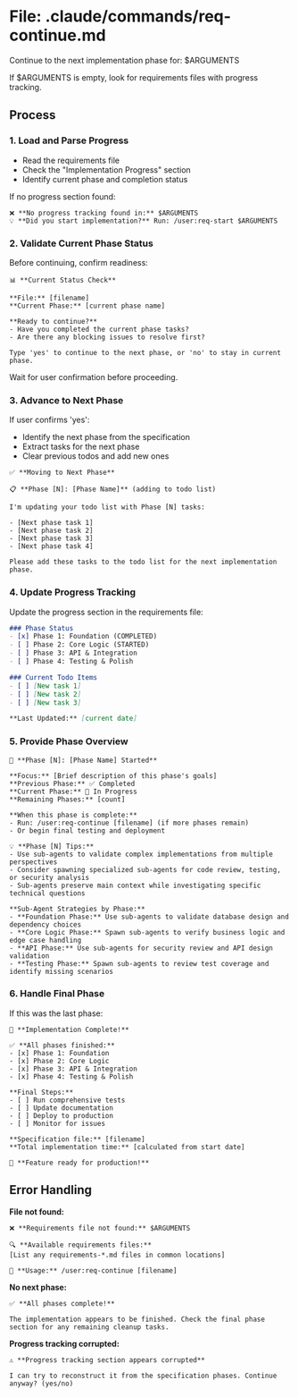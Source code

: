 # File: .claude/commands/req-continue.md

Continue to the next implementation phase for: $ARGUMENTS

If $ARGUMENTS is empty, look for requirements files with progress tracking.

## Process

### 1. Load and Parse Progress
- Read the requirements file
- Check the "Implementation Progress" section
- Identify current phase and completion status

If no progress section found:
```
❌ **No progress tracking found in:** $ARGUMENTS
💡 **Did you start implementation?** Run: /user:req-start $ARGUMENTS
```

### 2. Validate Current Phase Status
Before continuing, confirm readiness:

```
📊 **Current Status Check**

**File:** [filename]
**Current Phase:** [current phase name]

**Ready to continue?** 
- Have you completed the current phase tasks?
- Are there any blocking issues to resolve first?

Type 'yes' to continue to the next phase, or 'no' to stay in current phase.
```

Wait for user confirmation before proceeding.

### 3. Advance to Next Phase
If user confirms 'yes':

- Identify the next phase from the specification
- Extract tasks for the next phase
- Clear previous todos and add new ones

```
✅ **Moving to Next Phase**

📋 **Phase [N]: [Phase Name]** (adding to todo list)

I'm updating your todo list with Phase [N] tasks:

- [Next phase task 1]
- [Next phase task 2]
- [Next phase task 3]
- [Next phase task 4]

Please add these tasks to the todo list for the next implementation phase.
```

### 4. Update Progress Tracking
Update the progress section in the requirements file:

```markdown
### Phase Status
- [x] Phase 1: Foundation (COMPLETED)
- [ ] Phase 2: Core Logic (STARTED)
- [ ] Phase 3: API & Integration
- [ ] Phase 4: Testing & Polish

### Current Todo Items
- [ ] [New task 1]
- [ ] [New task 2]
- [ ] [New task 3]

**Last Updated:** [current date]
```

### 5. Provide Phase Overview
```
🚀 **Phase [N]: [Phase Name] Started**

**Focus:** [Brief description of this phase's goals]
**Previous Phase:** ✅ Completed
**Current Phase:** 🔄 In Progress
**Remaining Phases:** [count]

**When this phase is complete:**
- Run: /user:req-continue [filename] (if more phases remain)
- Or begin final testing and deployment

💡 **Phase [N] Tips:**
- Use sub-agents to validate complex implementations from multiple perspectives
- Consider spawning specialized sub-agents for code review, testing, or security analysis
- Sub-agents preserve main context while investigating specific technical questions

**Sub-Agent Strategies by Phase:**
- **Foundation Phase:** Use sub-agents to validate database design and dependency choices
- **Core Logic Phase:** Spawn sub-agents to verify business logic and edge case handling
- **API Phase:** Use sub-agents for security review and API design validation
- **Testing Phase:** Spawn sub-agents to review test coverage and identify missing scenarios
```

### 6. Handle Final Phase
If this was the last phase:

```
🎉 **Implementation Complete!**

✅ **All phases finished:**
- [x] Phase 1: Foundation
- [x] Phase 2: Core Logic  
- [x] Phase 3: API & Integration
- [x] Phase 4: Testing & Polish

**Final Steps:**
- [ ] Run comprehensive tests
- [ ] Update documentation
- [ ] Deploy to production
- [ ] Monitor for issues

**Specification file:** [filename]
**Total implementation time:** [calculated from start date]

🚀 **Feature ready for production!**
```

## Error Handling

**File not found:**
```
❌ **Requirements file not found:** $ARGUMENTS

🔍 **Available requirements files:**
[List any requirements-*.md files in common locations]

📝 **Usage:** /user:req-continue [filename]
```

**No next phase:**
```
✅ **All phases complete!** 

The implementation appears to be finished. Check the final phase section for any remaining cleanup tasks.
```

**Progress tracking corrupted:**
```
⚠️ **Progress tracking section appears corrupted**

I can try to reconstruct it from the specification phases. Continue anyway? (yes/no)
```
